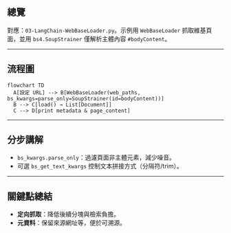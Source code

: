 ## 總覽

對應：`03-LangChain-WebBaseLoader.py`。示例用 `WebBaseLoader` 抓取維基頁面，並用 `bs4.SoupStrainer` 僅解析主體內容 `#bodyContent`。

---

## 流程圖

```mermaid
flowchart TD
  A[設定 URL] --> B[WebBaseLoader(web_paths, bs_kwargs=parse_only=SoupStrainer(id=bodyContent))]
  B --> C[load() → List[Document]]
  C --> D[print metadata & page_content]
```

---

## 分步講解

- `bs_kwargs.parse_only`：過濾頁面非主體元素，減少噪音。
- 可選 `bs_get_text_kwargs` 控制文本拼接方式（分隔符/trim）。

---

## 關鍵點總結

- **定向抓取**：降低後續分塊與檢索負擔。
- **元資料**：保留來源網址等，便於可溯源。


